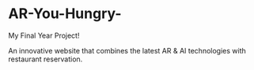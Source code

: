 # AR-You-Hungry-
My Final Year Project!

An innovative website that combines the latest AR & AI technologies with restaurant reservation. 